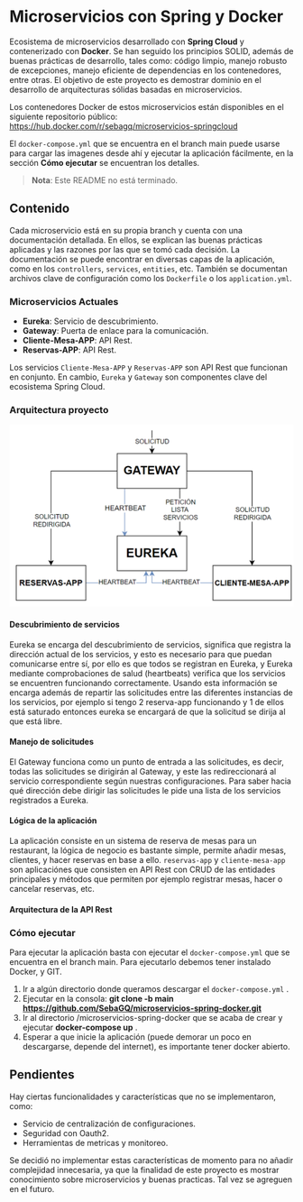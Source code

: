 # Microservicios con Spring y Docker

Ecosistema de microservicios desarrollado con **Spring Cloud** y contenerizado con **Docker**. Se han seguido los principios SOLID, además de buenas prácticas de desarrollo, tales como: código limpio, manejo robusto de excepciones, manejo eficiente de dependencias en los contenedores, entre otras. El objetivo de este proyecto es demostrar dominio en el desarrollo de arquitecturas sólidas basadas en microservicios.

Los contenedores Docker de estos microservicios están disponibles en el siguiente repositorio público: https://hub.docker.com/r/sebagq/microservicios-springcloud

El `docker-compose.yml` que se encuentra en el branch main puede usarse para cargar las imagenes desde ahí y ejecutar la aplicación fácilmente, en la sección **Cómo ejecutar** se encuentran los detalles.


> **Nota**: Este README no está terminado.

## Contenido

Cada microservicio está en su propia branch y cuenta con una documentación detallada. En ellos, se explican las buenas prácticas aplicadas y las razones por las que se tomó cada decisión. La documentación se puede encontrar en diversas capas de la aplicación, como en los `controllers`, `services`, `entities`, etc. También se documentan archivos clave de configuración como los `Dockerfile` o los `application.yml`.

### Microservicios Actuales

- **Eureka**: Servicio de descubrimiento.
- **Gateway**: Puerta de enlace para la comunicación.
- **Cliente-Mesa-APP**: API Rest.
- **Reservas-APP**: API Rest.

Los servicios `Cliente-Mesa-APP` y `Reservas-APP` son API Rest que funcionan en conjunto. En cambio, `Eureka` y `Gateway` son componentes clave del ecosistema Spring Cloud.

### Arquitectura proyecto

<img src="./diagrama-arquitectura.png" alt="Imagen 1" width="1200">

#### Descubrimiento de servicios
Eureka se encarga del descubrimiento de servicios, significa que registra la dirección actual de los servicios, y esto es necesario para que puedan comunicarse entre sí, por ello es que todos se registran en Eureka, y Eureka mediante comprobaciones de salud (heartbeats) verifica que los servicios se encuentren funcionando correctamente. Usando esta información se encarga además de repartir las solicitudes entre las diferentes instancias de los servicios, por ejemplo si tengo 2 reserva-app funcionando y 1 de ellos está saturado entonces eureka se encargará de que la solicitud se dirija al que está libre.

#### Manejo de solicitudes
El Gateway funciona como un punto de entrada a las solicitudes, es decir, todas las solicitudes se dirigirán al Gateway, y este las redireccionará al servicio correspondiente según nuestras configuraciones. Para saber hacia qué dirección debe dirigir las solicitudes le pide una lista de los servicios registrados a Eureka.

#### Lógica de la aplicación
La aplicación consiste en un sistema de reserva de mesas para un restaurant, la lógica de negocio es bastante simple, permite añadir mesas, clientes, y hacer reservas en base a ello. `reservas-app` y `cliente-mesa-app` son aplicaciónes que consisten en API Rest con CRUD de las entidades principales y métodos que permiten por ejemplo registrar mesas, hacer o cancelar reservas, etc.

#### Arquitectura de la API Rest


### Cómo ejecutar

Para ejecutar la aplicación basta con ejecutar el `docker-compose.yml` que se encuentra en el branch main.
Para ejecutarlo debemos tener instalado Docker, y GIT.
1. Ir a algún directorio donde queramos descargar el `docker-compose.yml` .
2. Ejecutar en la consola: **git clone -b main https://github.com/SebaGQ/microservicios-spring-docker.git**
3. Ir al directorio /microservicios-spring-docker que se acaba de crear  y ejecutar **docker-compose up** .
4. Esperar a que inicie la aplicación (puede demorar un poco en descargarse, depende del internet), es importante tener docker abierto.


## Pendientes

Hay ciertas funcionalidades y características que no se implementaron, como:

- Servicio de centralización de configuraciones.
- Seguridad con Oauth2.
- Herramientas de metricas y monitoreo.

Se decidió no implementar estas características de momento para no añadir complejidad innecesaria, ya que la finalidad de este proyecto es mostrar conocimiento sobre microservicios y buenas practicas. Tal vez se agreguen en el futuro.
